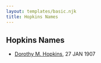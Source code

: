 ```yaml
---
layout: templates/basic.njk
title: Hopkins Names
---
```

## Hopkins Names
- [Dorothy M. Hopkins](/people/8/86759136), 27 JAN 1907
